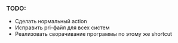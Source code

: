 ﻿### TODO:

- Сделать нормальный action
- Исправить pri-файл для всех систем
- Реализовать сворачивание программы по этому же shortcut